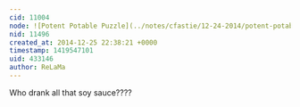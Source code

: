 ```yaml
---
cid: 11004
node: ![Potent Potable Puzzle](../notes/cfastie/12-24-2014/potent-potable-puzzle)
nid: 11496
created_at: 2014-12-25 22:38:21 +0000
timestamp: 1419547101
uid: 433146
author: ReLaMa
---
```


Who drank all that soy sauce????
